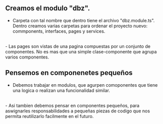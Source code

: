 ## Creamos el modulo "dbz". 

- Carpeta con tal nombre que dentro tiene el archivo "dbz.module.ts".
Dentro creamos varias carpetas para ordenar el proyecto nuevo: commponents, interfaces, pages y services.
<br>
- Las pages son vistas de una pagina compuestas por un conjunto de componentes. No es mas que una simple clase-componente que agrupa varios componentes.

<br>

## Pensemos en componenetes pequeños
- Debemos trabajar en modulos, que agurpen comoponentes que tiene una logica o realizan una funcionalidad similar.
<br>
- Asi tambien debemos pensar en componentes pequeños, para aswignarles responsabilidades a pequeñas piezas de codigo que nos permita reutilizarlo facilmente en el futuro.




